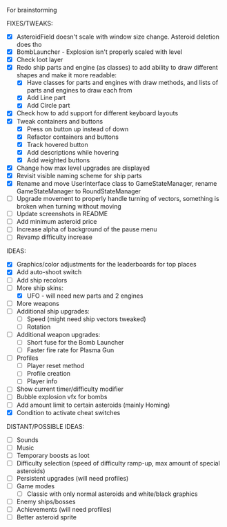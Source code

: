 For brainstorming

FIXES/TWEAKS:
- [x] AsteroidField doesn't scale with window size change. Asteroid deletion does tho
- [x] BombLauncher - Explosion isn't properly scaled with level
- [x] Check loot layer
- [x] Redo ship parts and engine (as classes) to add ability to draw different shapes and make it more readable:
    - [x] Have classes for parts and engines with draw methods, and lists of parts and engines to draw each from
    - [x] Add Line part
    - [x] Add Circle part
- [x] Check how to add support for different keyboard layouts
- [x] Tweak containers and buttons
    - [x] Press on button up instead of down
    - [x] Refactor containers and buttons
    - [x] Track hovered button
    - [x] Add descriptions while hovering
    - [x] Add weighted buttons
- [x] Change how max level upgrades are displayed
- [x] Revisit visible naming scheme for ship parts
- [x] Rename and move UserInterface class to GameStateManager, rename GameStateManager to RoundStateManager
- [ ] Upgrade movement to properly handle turning of vectors, something is broken when turning without moving
- [ ] Update screenshots in README
- [ ] Add minimum asteroid price
- [ ] Increase alpha of background of the pause menu
- [ ] Revamp difficulty increase

IDEAS:
- [x] Graphics/color adjustments for the leaderboards for top places
- [x] Add auto-shoot switch
- [ ] Add ship recolors
- [ ] More ship skins:
    - [x] UFO - will need new parts and 2 engines
- [ ] More weapons
- [ ] Additional ship upgrades:
    - [ ] Speed (might need ship vectors tweaked)
    - [ ] Rotation
- [ ] Additional weapon upgrades:
    - [ ] Short fuse for the Bomb Launcher
    - [ ] Faster fire rate for Plasma Gun
- [ ] Profiles
    - [ ] Player reset method
    - [ ] Profile creation
    - [ ] Player info
- [ ] Show current timer/difficulty modifier
- [ ] Bubble explosion vfx for bombs
- [ ] Add amount limit to certain asteroids (mainly Homing)
- [x] Condition to activate cheat switches

DISTANT/POSSIBLE IDEAS:
- [ ] Sounds
- [ ] Music
- [ ] Temporary boosts as loot
- [ ] Difficulty selection (speed of difficulty ramp-up, max amount of special asteroids)
- [ ] Persistent upgrades (will need profiles)
- [ ] Game modes 
    - [ ] Classic with only normal asteroids and white/black graphics
- [ ] Enemy ships/bosses
- [ ] Achievements (will need profiles)
- [ ] Better asteroid sprite